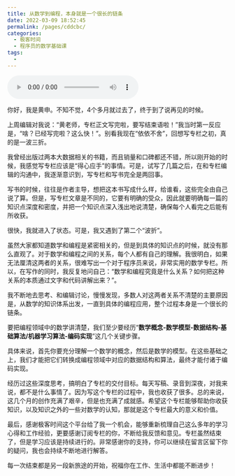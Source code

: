 ```yaml
---
title: 从数学到编程，本身就是一个很长的链条
date: 2022-03-09 18:52:45
permalink: /pages/cddcbc/
categories:
  - 极客时间
  - 程序员的数学基础课
tags:
  - 
---
```

<audio title="结束语.从数学到编程，本身就是一个很长的链条" src="https://static001.geekbang.org/resource/audio/0d/3e/0d98ff25e07ba40aabe1ad1f18f17f3e.mp3" controls="controls"></audio> 
<p>你好，我是黄申。不知不觉，4个多月就过去了，终于到了说再见的时候。</p><p>上周编辑对我说：“黄老师，专栏正文写完啦，要写结束语啦！”我当时第一反应是，“啥？已经写完啦？这么快！”。别看我现在“依依不舍”，回想写专栏之初，真的是一波三折。</p><p>我曾经出版过两本大数据相关的书籍，而且销量和口碑都还不错，所以刚开始的时候，我感觉写专栏应该是“得心应手”的事情。可是，试写了几篇之后，在和专栏编辑的沟通中，我逐渐意识到，写专栏和写书完全是两回事。</p><p>写书的时候，往往是作者主导，想把这本书写成什么样，给谁看，这些完全由自己说了算。但是，写专栏文章是不同的，它要有明确的受众，因此就要明确每一篇的知识点深度和密度，并把一个知识点深入浅出地说清楚，确保每个人看完之后能有所收获。</p><p>很快，我就进入了状态。可是，我又遇到了第二个“波折”。</p><p>虽然大家都知道数学和编程是紧密相关的，但是到具体的知识点的时候，就没有那么直观了。对于数学和编程之间的关系，每个人都有自己的理解。我很明白，如果无法厘清这两者的关系，很难写出一个对于程序员来说，非常实用的数学专栏。所以，在写作的同时，我反复地问自己：“数学和编程究竟是什么关系？如何把这种关系的本质通过文字和代码讲解出来？”。</p><!-- [[[read_end]]] --><p>我不断地去思考、和编辑讨论，慢慢发现，多数人对这两者关系不清楚的主要原因是，从数学的知识体系出发，一直到具体的编程应用，整个过程本身是一个很长的链条。</p><p>要把编程领域中的数学讲清楚，我们至少要经历“<strong>数学概念-数学模型-数据结构-基础算法/机器学习算法-编码实现</strong>”这几个关键步骤。</p><p>具体来说，首先你要充分理解一个数学的概念，然后是数学的模型。在这些基础之上，我们才能把它们转换成编程领域中对应的数据结构和算法，最终才能付诸于编码实现。</p><p>经历过这些深度思考，搞明白了专栏的交付目标。每天写稿、录音到深夜，对我来说，都不是什么事情了。因为写这个专栏的过程中，我也收获了很多。总的来说，这几个月的创作充满了艰辛，但是也充满了成就感。希望这个专栏能够帮助你收获知识，以及知识之外的一些对数学的认知，那就是这个专栏最大的意义和价值。</p><p>最后，感谢极客时间这个平台给了我一个机会，能够重新梳理自己这么多年的学习心得和工作经验，更要感谢订阅专栏的你，不断给我反馈和意见。专栏虽然结束了，但是学习应该是持续进行的。非常感谢你的支持，你可以继续在留言区留下你的疑问，我也会持续不断地进行解答。</p><p>每一次结束都是另一段新旅途的开始，祝福你在工作、生活中都能不断进步！</p><p><a href="http://bbn7rz69sba2z1ns.mikecrm.com/40Q6Dxa"><img src="https://static001.geekbang.org/resource/image/02/e2/02b2209b1e30a4268e38c68a0cdf61e2.jpg?wh=1142*801" alt=""></a></p>
